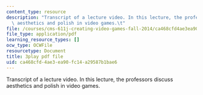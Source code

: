 ```yaml
---
content_type: resource
description: "Transcript of a lecture video. In this lecture, the professors discuss\
  \ aesthetics and polish in video games.\t"
file: /courses/cms-611j-creating-video-games-fall-2014/ca468cfd4ae3ea90fc14a29587b1bae6_0teK9aXB0GI.pdf
file_type: application/pdf
learning_resource_types: []
ocw_type: OCWFile
resourcetype: Document
title: 3play pdf file
uid: ca468cfd-4ae3-ea90-fc14-a29587b1bae6
---
```

Transcript of a lecture video. In this lecture, the professors discuss aesthetics and polish in video games.	


